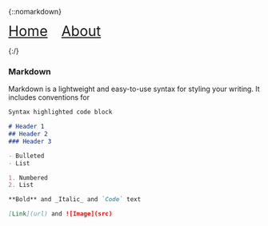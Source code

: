 
{::nomarkdown}
<div>
  <p>
  <a href="https://rlltde08.github.io/cs495" style='font-size:2em'>Home</a>  &nbsp &nbsp &nbsp  
  <a href="https://rlltde08.github.io/cs495/about" style='font-size:2em'>About</a> &nbsp &nbsp &nbsp  
  </p>
</div>
{:/}

### Markdown

Markdown is a lightweight and easy-to-use syntax for styling your writing. It includes conventions for

```markdown
Syntax highlighted code block

# Header 1
## Header 2
### Header 3

- Bulleted
- List

1. Numbered
2. List

**Bold** and _Italic_ and `Code` text

[Link](url) and ![Image](src)
```
